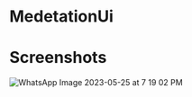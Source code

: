 # MedetationUi
# Screenshots
![WhatsApp Image 2023-05-25 at 7 19 02 PM](https://github.com/YousefZzaki/MedetationUi/assets/122797180/63b72508-791e-478d-aaa3-a7da75c4ef48)
